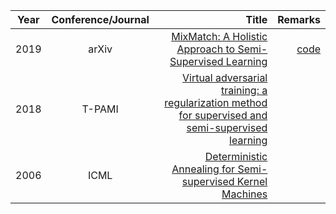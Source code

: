 | Year       | Conference/Journal       | Title  | Remarks
| ------------- |:-------------:| --------------:|------------:|
|2019     | arXiv   | [MixMatch: A Holistic Approach to Semi-Supervised Learning](https://arxiv.org/pdf/1905.02249.pdf) | [code](https://github.com/google-research/mixmatch)
|2018			|    T-PAMI   |    [Virtual adversarial training: a regularization method for supervised and semi-supervised learning](https://arxiv.org/pdf/1704.03976.pdf)  |       |
|2006			|    ICML   |    [Deterministic Annealing for Semi-supervised Kernel Machines](http://www.keerthis.com/danneal_icml_sindhwani_06.pdf)  |       |
